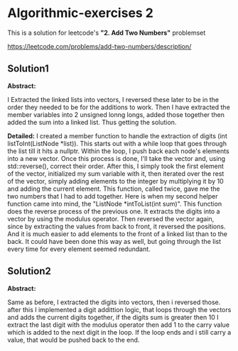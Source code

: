# Algorithmic-exercises 2
This is a solution for leetcode's **"2. Add Two Numbers"** problemset

https://leetcode.com/problems/add-two-numbers/description/

## Solution1

**Abstract:**

 I Extracted the linked lists into vectors, I reversed these later to be in the order they needed to be for the additions to work. Then I have extracted the member variables into 2 unsigned lonng longs, added those together then added the sum into a linked list. Thus getting the solution.

**Detailed:**
I created a member function to handle the extraction of digits (int listToInt(ListNode *list)). This starts out with a while loop that goes through the list till it hits a nullptr. Within the loop, I push back each node's elements into a new vector.
Once this process is done, I'll take the vector and, using std::reverse(), correct their order.
After this, I simply took the first element of the vector, initialized my sum variable with it, then iterated over the rest of the vector, simply adding elements to the integer by multiplying it by 10 and adding the current element.
This function, called twice, gave me the two numbers that I had to add together.
Here is when my second helper function came into mind, the "ListNode *intToList(int sum)".
This function does the reverse process of the previous one. It extracts the digits into a vector by using the modulus operator. Then reversed the vector again, since by extracting the values from back to front, it reversed the positions. And it is much easier to add elements to the front of a linked list than to the back. It could have been done this way as well, but going through the list every time for every element seemed redundant.

## Solution2

**Abstract:**

 Same as before, I extracted the digits into vectors, then i reversed those. after this I implemented a digit addittion logic, that loops through the vectors and adds the current digits together, if the digits sum is greater then 10 I extract the last digit with the modulus operator then add 1 to the carry value which is added to the next digit in the loop. If the loop ends and i still carry a value, that would be pushed back to the end.

